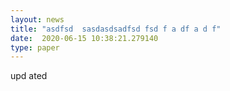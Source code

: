 ```yaml
---
layout: news
title: "asdfsd  sasdasdsadfsd fsd f a df a d f"
date:  2020-06-15 10:38:21.279140
type: paper
---
```


upd ated

